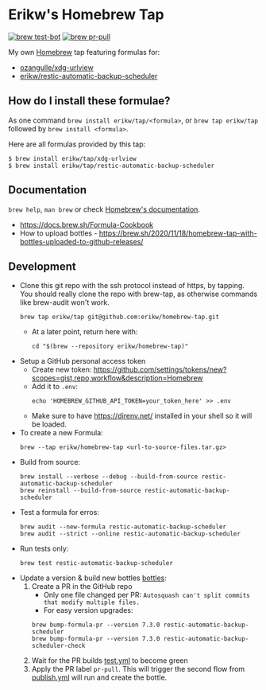 # Erikw's Homebrew Tap
[![brew test-bot](https://github.com/erikw/homebrew-tap/actions/workflows/tests.yml/badge.svg)](https://github.com/erikw/homebrew-tap/actions/workflows/tests.yml)
[![brew pr-pull](https://github.com/erikw/homebrew-tap/actions/workflows/publish.yml/badge.svg)](https://github.com/erikw/homebrew-tap/actions/workflows/publish.yml)

My own [Homebrew](https://brew.sh/) tap featuring formulas for:
* [ozangulle/xdg-urlview](https://github.com/ozangulle/xdg-urlview)
* [erikw/restic-automatic-backup-scheduler](https://github.com/erikw/restic-automatic-backup-scheduler)

## How do I install these formulae?
As one command `brew install erikw/tap/<formula>`, or `brew tap erikw/tap` followed by `brew install <formula>`.

Here are all formulas provided by this tap:
```console
$ brew install erikw/tap/xdg-urlview
$ brew install erikw/tap/restic-automatic-backup-scheduler
```

## Documentation
`brew help`, `man brew` or check [Homebrew's documentation](https://docs.brew.sh).

* https://docs.brew.sh/Formula-Cookbook
* How to upload bottles - https://brew.sh/2020/11/18/homebrew-tap-with-bottles-uploaded-to-github-releases/


## Development
* Clone this git repo with the ssh protocol instead of https, by tapping. You should really clone the repo with brew-tap, as otherwise commands like brew-audit won't work.
   ```console
   brew tap erikw/tap git@github.com:erikw/homebrew-tap.git
   ```
  * At a later point, return here with:
     ```console
     cd "$(brew --repository erikw/homebrew-tap)"
     ```
* Setup a GitHub personal access token
  * Create new token: https://github.com/settings/tokens/new?scopes=gist,repo,workflow&description=Homebrew
  * Add it to `.env`:
    ``` console
    echo 'HOMEBREW_GITHUB_API_TOKEN=your_token_here' >> .env
    ```
  * Make sure to have https://direnv.net/ installed in your shell so it will be loaded.
* To create a new Formula:
   ```console
   brew --tap erikw/homebrew-tap <url-to-source-files.tar.gz>
   ```
* Build from source:
  ```console
  brew install --verbose --debug --build-from-source restic-automatic-backup-scheduler
  brew reinstall --build-from-source restic-automatic-backup-scheduler
  ```
* Test a formula for erros:
  ```console
  brew audit --new-formula restic-automatic-backup-scheduler
  brew audit --strict --online restic-automatic-backup-scheduler
  ```
* Run tests only:
   ```console
   brew test restic-automatic-backup-scheduler
   ```
* Update a version & build new bottles [bottles](https://docs.brew.sh/Bottles):
  1. Create a PR in the GitHub repo
     * Only one file changed per PR: `Autosquash can't split commits that modify multiple files.`
     * For easy version upgrades:
     ```console
     brew bump-formula-pr --version 7.3.0 restic-automatic-backup-scheduler
     brew bump-formula-pr --version 7.3.0 restic-automatic-backup-scheduler-check
     ```
  1. Wait for the PR builds [test.yml](.github/workflows/tests.yml) to become green
  1. Apply the PR label `pr-pull`. This will trigger the second flow from [publish.yml](.github/workflows/publish.yml) will run and create the bottle.
